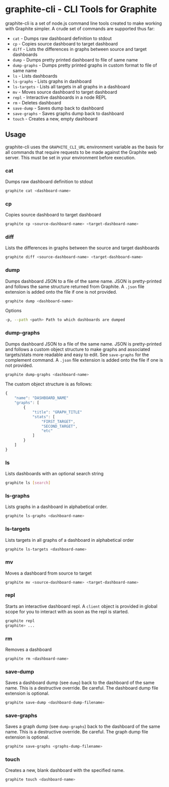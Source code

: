 # graphite-cli - CLI Tools for Graphite
graphite-cli is a set of node.js command line tools created to make working with Graphite simpler. A crude set of commands are supported thus far:
* `cat` - Dumps raw dashboard definition to stdout
* `cp` - Copies source dashboard to target dashboard
* `diff` - Lists the differences in graphs between source and target dashboards
* `dump` - Dumps pretty printed dashboard to file of same name
* `dump-graphs` - Dumps pretty printed graphs in custom format to file of same name
* `ls` - Lists dashboards
* `ls-graphs` - Lists graphs in dashboard
* `ls-targets` - Lists all targets in all graphs in a dashboard
* `mv` - Moves source dashboard to target dashboard
* `repl` - Interactive dashboards in a node REPL
* `rm` - Deletes dashboard
* `save-dump` - Saves dump back to dashboard
* `save-graphs` - Saves graphs dump back to dashboard
* `touch` - Creates a new, empty dashboard 

## Usage

graphite-cli uses the `GRAPHITE_CLI_URL` environment variable as the basis for all commands that require requests to be made against the Graphite web server. This must be set in your environment before execution.

### cat

Dumps raw dashboard definition to stdout

```bash
graphite cat <dashboard-name>
```

### cp

Copies source dashboard to target dashboard

```bash
graphite cp <source-dashboard-name> <target-dashboard-name>
```

### diff

Lists the differences in graphs between the source and target dashboards

```bash
graphite diff <source-dashboard-name> <target-dashboard-name>
```

### dump

Dumps dashboard JSON to a file of the same name. JSON is pretty-printed and follows the same structure returned from Graphite. A `.json` file extension is added onto the file if one is not provided.

```bash
graphite dump <dashboard-name>
```

Options

```bash
-p, --path <path> Path to which dashboards are dumped
```

### dump-graphs

Dumps dashboard JSON to a file of the same name. JSON is pretty-printed and follows a custom object structure to make graphs and associated targets/stats more readable and easy to edit. See `save-graphs` for the complement command. A `.json` file extension is added onto the file if one is not provided.

```bash
graphite dump-graphs <dashboard-name>
```

The custom object structure is as follows:

```javascript
{
    "name": "DASHBOARD_NAME"
    "graphs": [
        {
            "title": "GRAPH_TITLE"
            "stats": [
                "FIRST_TARGET",
                "SECOND_TARGET",
                "etc"
            ] 
        }
    ]
}
```

### ls

Lists dashboards with an optional search string

```bash
graphite ls [search]
```

### ls-graphs

Lists graphs in a dashboard in alphabetical order.

```bash
graphite ls-graphs <dashboard-name>
```

### ls-targets

Lists targets in all graphs of a dashboard in alphabetical order

```bash
graphite ls-targets <dashboard-name>
```

### mv

Moves a dashboard from source to target

```bash
graphite mv <source-dashboard-name> <target-dashboard-name>
```

### repl

Starts an interactive dashboard repl. A `client` object is provided in global scope for you to interact with as soon as the repl is started.

```bash
graphite repl
graphite> ...
```

### rm

Removes a dashboard

```bash
graphite rm <dashboard-name>
```

### save-dump

Saves a dashboard dump (see `dump`) back to the dashboard of the same name. This is a destructive override. Be careful. The dashboard dump file extension is optional.

```bash
graphite save-dump <dashboard-dump-filename>
```

### save-graphs

Saves a graph dump (see `dump-graphs`) back to the dashboard of the same name. This is a destructive override. Be careful. The graph dump file extension is optional.

```bash
graphite save-graphs <graphs-dump-filename>
```

### touch

Creates a new, blank dashboard with the specified name.

```bash
graphite touch <dashboard-name>
```
